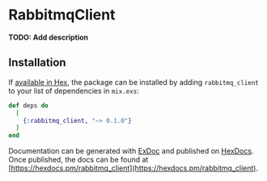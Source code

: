 # RabbitmqClient

**TODO: Add description**

## Installation

If [available in Hex](https://hex.pm/docs/publish), the package can be installed
by adding `rabbitmq_client` to your list of dependencies in `mix.exs`:

```elixir
def deps do
  [
    {:rabbitmq_client, "~> 0.1.0"}
  ]
end
```

Documentation can be generated with [ExDoc](https://github.com/elixir-lang/ex_doc)
and published on [HexDocs](https://hexdocs.pm). Once published, the docs can
be found at [https://hexdocs.pm/rabbitmq_client](https://hexdocs.pm/rabbitmq_client).

